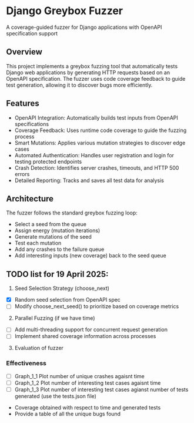 # Django Greybox Fuzzer
A coverage-guided fuzzer for Django applications with OpenAPI specification support 

## Overview
This project implements a greybox fuzzing tool that automatically tests Django web applications by generating HTTP requests based on an OpenAPI specification. The fuzzer uses code coverage feedback to guide test generation, allowing it to discover bugs more efficiently.

## Features
- OpenAPI Integration: Automatically builds test inputs from OpenAPI specifications
- Coverage Feedback: Uses runtime code coverage to guide the fuzzing process
- Smart Mutations: Applies various mutation strategies to discover edge cases
- Automated Authentication: Handles user registration and login for testing protected endpoints
- Crash Detection: Identifies server crashes, timeouts, and HTTP 500 errors
- Detailed Reporting: Tracks and saves all test data for analysis


## Architecture 
The fuzzer follows the standard greybox fuzzing loop:

- Select a seed from the queue
- Assign energy (mutation iterations)
- Generate mutations of the seed
- Test each mutation
- Add any crashes to the failure queue
- Add interesting inputs (new coverage) back to the seed queue

## TODO list for 19 April 2025: 
1. Seed Selection Strategy (choose_next)
  - [x] Random seed selection from OpenAPI spec
  - [ ] Modify choose_next_seed() to prioritize based on coverage metrics
 
2. Parallel Fuzzing (if we have time)
  - [ ] Add multi-threading support for concurrent request generation
  - [ ] Implement shared coverage information across processes
 
3. Evaluation of fuzzer 
### Effectiveness
  - [ ] Graph_1_1 Plot number of unique crashes agaisnt time 
  - [ ] Graph_1_2 Plot number of interesting test cases agaisnt time 
  - [ ] Graph_1_3 Plot number of interesting test cases agianst number of tests generated (use the tests.json file)
  - Coverage obtained with respect to time and generated tests 
  - Provide a table of all the unique bugs found
